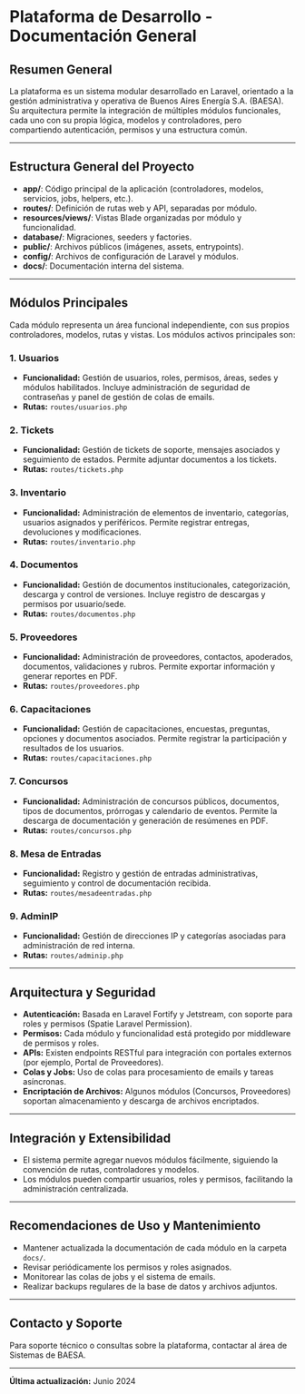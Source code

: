 # Plataforma de Desarrollo - Documentación General

## Resumen General

La plataforma es un sistema modular desarrollado en Laravel, orientado a la gestión administrativa y operativa de Buenos Aires Energía S.A. (BAESA). Su arquitectura permite la integración de múltiples módulos funcionales, cada uno con su propia lógica, modelos y controladores, pero compartiendo autenticación, permisos y una estructura común.

---

## Estructura General del Proyecto

- **app/**: Código principal de la aplicación (controladores, modelos, servicios, jobs, helpers, etc.).
- **routes/**: Definición de rutas web y API, separadas por módulo.
- **resources/views/**: Vistas Blade organizadas por módulo y funcionalidad.
- **database/**: Migraciones, seeders y factories.
- **public/**: Archivos públicos (imágenes, assets, entrypoints).
- **config/**: Archivos de configuración de Laravel y módulos.
- **docs/**: Documentación interna del sistema.

---

## Módulos Principales

Cada módulo representa un área funcional independiente, con sus propios controladores, modelos, rutas y vistas. Los módulos activos principales son:

### 1. Usuarios
- **Funcionalidad:** Gestión de usuarios, roles, permisos, áreas, sedes y módulos habilitados. Incluye administración de seguridad de contraseñas y panel de gestión de colas de emails.
- **Rutas:** `routes/usuarios.php`

### 2. Tickets
- **Funcionalidad:** Gestión de tickets de soporte, mensajes asociados y seguimiento de estados. Permite adjuntar documentos a los tickets.
- **Rutas:** `routes/tickets.php`

### 3. Inventario
- **Funcionalidad:** Administración de elementos de inventario, categorías, usuarios asignados y periféricos. Permite registrar entregas, devoluciones y modificaciones.
- **Rutas:** `routes/inventario.php`

### 4. Documentos
- **Funcionalidad:** Gestión de documentos institucionales, categorización, descarga y control de versiones. Incluye registro de descargas y permisos por usuario/sede.
- **Rutas:** `routes/documentos.php`

### 5. Proveedores
- **Funcionalidad:** Administración de proveedores, contactos, apoderados, documentos, validaciones y rubros. Permite exportar información y generar reportes en PDF.
- **Rutas:** `routes/proveedores.php`

### 6. Capacitaciones
- **Funcionalidad:** Gestión de capacitaciones, encuestas, preguntas, opciones y documentos asociados. Permite registrar la participación y resultados de los usuarios.
- **Rutas:** `routes/capacitaciones.php`

### 7. Concursos
- **Funcionalidad:** Administración de concursos públicos, documentos, tipos de documentos, prórrogas y calendario de eventos. Permite la descarga de documentación y generación de resúmenes en PDF.
- **Rutas:** `routes/concursos.php`

### 8. Mesa de Entradas
- **Funcionalidad:** Registro y gestión de entradas administrativas, seguimiento y control de documentación recibida.
- **Rutas:** `routes/mesadeentradas.php`

### 9. AdminIP
- **Funcionalidad:** Gestión de direcciones IP y categorías asociadas para administración de red interna.
- **Rutas:** `routes/adminip.php`

---

## Arquitectura y Seguridad

- **Autenticación:** Basada en Laravel Fortify y Jetstream, con soporte para roles y permisos (Spatie Laravel Permission).
- **Permisos:** Cada módulo y funcionalidad está protegido por middleware de permisos y roles.
- **APIs:** Existen endpoints RESTful para integración con portales externos (por ejemplo, Portal de Proveedores).
- **Colas y Jobs:** Uso de colas para procesamiento de emails y tareas asíncronas.
- **Encriptación de Archivos:** Algunos módulos (Concursos, Proveedores) soportan almacenamiento y descarga de archivos encriptados.

---

## Integración y Extensibilidad

- El sistema permite agregar nuevos módulos fácilmente, siguiendo la convención de rutas, controladores y modelos.
- Los módulos pueden compartir usuarios, roles y permisos, facilitando la administración centralizada.

---

## Recomendaciones de Uso y Mantenimiento

- Mantener actualizada la documentación de cada módulo en la carpeta `docs/`.
- Revisar periódicamente los permisos y roles asignados.
- Monitorear las colas de jobs y el sistema de emails.
- Realizar backups regulares de la base de datos y archivos adjuntos.

---

## Contacto y Soporte

Para soporte técnico o consultas sobre la plataforma, contactar al área de Sistemas de BAESA.

---

**Última actualización:** Junio 2024 